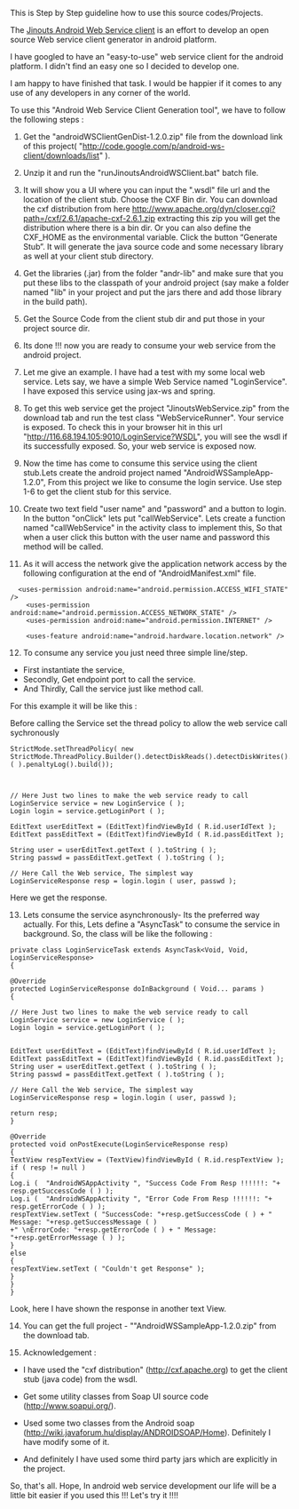This is Step by Step guideline how to use this source codes/Projects.

The [Jinouts Android Web Service client](http://code.google.com/p/android-ws-client)  is an effort to develop an open source Web service client generator in android platform.

I have googled to have an "easy-to-use" web service client for the android platform. I didn't find an easy one so I decided to develop one.

I am happy to have finished that task. I would be happier if it comes to any use of any developers in any corner of the world.

To use this "Android Web Service Client Generation tool", we have to follow the following steps :

1. Get the "androidWSClientGenDist-1.2.0.zip" file from the download link of this project( "http://code.google.com/p/android-ws-client/downloads/list" ).

2. Unzip it and run the "runJinoutsAndroidWSClient.bat" batch file.

3. It will show you a UI where you can input the ".wsdl" file url and the location of the client stub. Choose the CXF Bin dir. You can download the cxf distribution from here http://www.apache.org/dyn/closer.cgi?path=/cxf/2.6.1/apache-cxf-2.6.1.zip extracting this zip you will get the distribution where there is a bin dir. Or you can also define the CXF\_HOME as the environmental variable.   Click the button “Generate Stub”.  It will generate the java source code and some necessary library as well at your client stub directory.

4. Get the libraries (.jar) from the folder "andr-lib" and make sure that you put these libs to the classpath of your android project (say make a folder named "lib" in your project and put the jars there and add those library in the build path).

5. Get the Source Code from  the client stub dir and put those in your project source dir.

6. Its done !!! now you are ready to consume your web service from the android project.

7. Let me give an example. I have had a test with my some local web service. Lets say, we have a simple Web Service named "LoginService". I have exposed this service using jax-ws and spring.

8. To get this web service get the project "JinoutsWebService.zip" from the download tab and run the test class "WebServiceRunner". Your service is exposed. To check this in your browser hit in this url "http://116.68.194.105:9010/LoginService?WSDL", you will see the wsdl if its successfully exposed. So, your web service is exposed now.

9. Now the time has come to consume this service using the client stub.Lets create the android project named "AndroidWSSampleApp-1.2.0", From this project we like to consume the login service. Use step 1-6 to get the client stub for this service.

10. Create two text field "user name" and "password"  and a button to login. In the button "onClick" lets put "callWebService". Lets create a function named "callWebService" in the activity class to implement this, So that  when a user click this button with the user name and password this method will be called.

11. As it will access the network give the application network access by the following configuration at the end of "AndroidManifest.xml" file.

```
  <uses-permission android:name="android.permission.ACCESS_WIFI_STATE" />
	<uses-permission android:name="android.permission.ACCESS_NETWORK_STATE" />
	<uses-permission android:name="android.permission.INTERNET" />
	
	<uses-feature android:name="android.hardware.location.network" />
```

12. To consume any service you just need three simple line/step.
  * First instantiate the service,
  * Secondly, Get endpoint port to call the service.
  * And Thirdly, Call the service just like method call.

For this example it will be like this :

Before calling the Service set the thread policy to allow the web service call sychronously

```
StrictMode.setThreadPolicy( new StrictMode.ThreadPolicy.Builder().detectDiskReads().detectDiskWrites().detectNetwork().detectAll ( ).penaltyLog().build());  
    			
```

```

// Here Just two lines to make the web service ready to call
LoginService service = new LoginService ( );
Login login = service.getLoginPort ( );

EditText userEditText = (EditText)findViewById ( R.id.userIdText );
EditText passEditText = (EditText)findViewById ( R.id.passEditText );
	
String user = userEditText.getText ( ).toString ( );
String passwd = passEditText.getText ( ).toString ( );

// Here Call the Web service, The simplest way
LoginServiceResponse resp = login.login ( user, passwd );

```
Here we get the response.

13. Lets consume the service asynchronously- Its the preferred way actually. For this, Lets define a "AsyncTask" to consume the service in background. So, the class will be like  the following :
```
private class LoginServiceTask extends AsyncTask<Void, Void, LoginServiceResponse>
{

@Override
protected LoginServiceResponse doInBackground ( Void... params )
{

// Here Just two lines to make the web service ready to call
LoginService service = new LoginService ( );
Login login = service.getLoginPort ( );


EditText userEditText = (EditText)findViewById ( R.id.userIdText );
EditText passEditText = (EditText)findViewById ( R.id.passEditText );
String user = userEditText.getText ( ).toString ( );
String passwd = passEditText.getText ( ).toString ( );

// Here Call the Web service, The simplest way
LoginServiceResponse resp = login.login ( user, passwd );

return resp;
}

@Override
protected void onPostExecute(LoginServiceResponse resp)
{
TextView respTextView = (TextView)findViewById ( R.id.respTextView );
if ( resp != null )
{
Log.i (  "AndroidWSAppActivity ", "Success Code From Resp !!!!!!: "+ resp.getSuccessCode ( ) );
Log.i (  "AndroidWSAppActivity ", "Error Code From Resp !!!!!!: "+ resp.getErrorCode ( ) );
respTextView.setText ( "SuccessCode: "+resp.getSuccessCode ( ) + " Message: "+resp.getSuccessMessage ( )
+" \nErrorCode: "+resp.getErrorCode ( ) + " Message: "+resp.getErrorMessage ( ) );
}
else
{
respTextView.setText ( "Couldn't get Response" );
}
}
}

```
Look, here I have shown the response in another text View.

14. You can get the full project - ""AndroidWSSampleApp-1.2.0.zip" from the download tab.

15. Acknowledgement :

  * I have used the "cxf distribution" (http://cxf.apache.org) to get the client stub (java code) from the wsdl.

  * Get some utility classes from Soap UI source code (http://www.soapui.org/).

  * Used some two classes from the Android soap (http://wiki.javaforum.hu/display/ANDROIDSOAP/Home). Definitely I have modify some of it.

  * And definitely I have used some third party jars which are explicitly in the project.


So, that's all. Hope, In android web service development our life will be a little bit easier if you used this !!! Let's try it !!!!